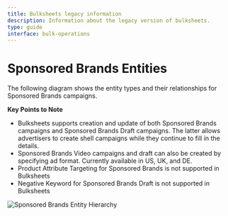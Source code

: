 ```yaml
---
title: Bulksheets legacy information
description: Information about the legacy version of bulksheets.
type: guide
interface: bulk-operations
---
```


# Sponsored Brands Entities

The following diagram shows the entity types and their relationships for Sponsored Brands campaigns.

__Key Points to Note__

* Bulksheets supports creation and update of both Sponsored Brands campaigns and Sponsored Brands Draft campaigns. The latter allows advertisers to create shell campaigns while they continue to fill in the details.
* Sponsored Brands Video campaigns and draft can also be created by specifying ad format. Currently available in US, UK, and DE.
* Product Attribute Targeting for Sponsored Brands is not supported in Bulksheets
* Negative Keyword for Sponsored Brands Draft is not supported in Bulksheets

![Sponsored Brands Entity Hierarchy](/_images/bulksheets/sb/1.png)

